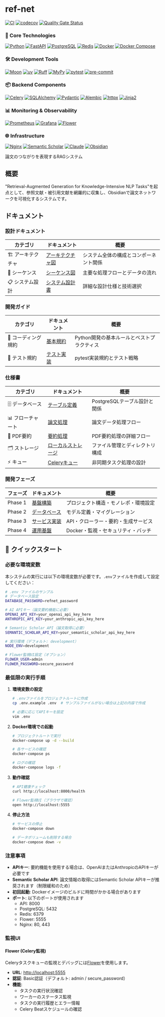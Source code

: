# ref-net

[![CI](https://github.com/tsuji-tomonori/ref-net/actions/workflows/ci.yml/badge.svg)](https://github.com/tsuji-tomonori/ref-net/actions/workflows/ci.yml)
[![codecov](https://codecov.io/gh/tsuji-tomonori/ref-net/branch/main/graph/badge.svg?token=YOUR_TOKEN)](https://codecov.io/gh/tsuji-tomonori/ref-net)
[![Quality Gate Status](https://sonarcloud.io/api/project_badges/measure?project=tsuji-tomonori_ref-net&metric=alert_status)](https://sonarcloud.io/summary/new_code?id=tsuji-tomonori_ref-net)

### 🔧 Core Technologies
[![Python](https://img.shields.io/badge/python-3.12-blue.svg)](https://www.python.org/downloads/)
[![FastAPI](https://img.shields.io/badge/FastAPI-0.110+-009688.svg)](https://fastapi.tiangolo.com/)
[![PostgreSQL](https://img.shields.io/badge/PostgreSQL-15-336791.svg)](https://www.postgresql.org/)
[![Redis](https://img.shields.io/badge/Redis-7+-DC382D.svg)](https://redis.io/)
[![Docker](https://img.shields.io/badge/Docker-24+-2496ED.svg)](https://www.docker.com/)
[![Docker Compose](https://img.shields.io/badge/Docker_Compose-2+-2496ED.svg)](https://docs.docker.com/compose/)

### 🛠️ Development Tools
[![Moon](https://img.shields.io/badge/moon-task_runner-7F52FF.svg)](https://moonrepo.dev/)
[![uv](https://img.shields.io/badge/uv-0.4+-00ADD8.svg)](https://docs.astral.sh/uv/)
[![Ruff](https://img.shields.io/badge/Ruff-0.12+-D7FF64.svg)](https://docs.astral.sh/ruff/)
[![MyPy](https://img.shields.io/badge/MyPy-1.16+-1E5082.svg)](https://mypy.readthedocs.io/)
[![pytest](https://img.shields.io/badge/pytest-8.4+-0A9EDC.svg)](https://docs.pytest.org/)
[![pre-commit](https://img.shields.io/badge/pre--commit-3.5+-FAB040.svg)](https://pre-commit.com/)

### 📦 Backend Components
[![Celery](https://img.shields.io/badge/Celery-5.3+-37814A.svg)](https://docs.celeryproject.org/)
[![SQLAlchemy](https://img.shields.io/badge/SQLAlchemy-2.0+-D71F00.svg)](https://www.sqlalchemy.org/)
[![Pydantic](https://img.shields.io/badge/Pydantic-2.0+-E92063.svg)](https://docs.pydantic.dev/)
[![Alembic](https://img.shields.io/badge/Alembic-1.13+-6BA81E.svg)](https://alembic.sqlalchemy.org/)
[![httpx](https://img.shields.io/badge/httpx-0.27+-0055FF.svg)](https://www.python-httpx.org/)
[![Jinja2](https://img.shields.io/badge/Jinja2-3.1+-B41717.svg)](https://jinja.palletsprojects.com/)

### 📊 Monitoring & Observability
[![Prometheus](https://img.shields.io/badge/Prometheus-2.48+-E6522C.svg)](https://prometheus.io/)
[![Grafana](https://img.shields.io/badge/Grafana-10+-F46800.svg)](https://grafana.com/)
[![Flower](https://img.shields.io/badge/Flower-2.0+-007A88.svg)](https://flower.readthedocs.io/)

### 🌐 Infrastructure
[![Nginx](https://img.shields.io/badge/Nginx-1.25+-009639.svg)](https://nginx.org/)
[![Semantic Scholar](https://img.shields.io/badge/Semantic_Scholar-API-005A9C.svg)](https://www.semanticscholar.org/product/api)
[![Claude](https://img.shields.io/badge/Claude-3.5_Sonnet-7C3AED.svg)](https://www.anthropic.com/claude)
[![Obsidian](https://img.shields.io/badge/Obsidian-1.5+-7C3AED.svg)](https://obsidian.md/)

論文のつながりを表現するRAGシステム

## 概要

"Retrieval-Augmented Generation for Knowledge-Intensive NLP Tasks"を起点として、参照文献・被引用文献を網羅的に収集し、Obsidianで論文ネットワークを可視化するシステムです。

## ドキュメント

### 設計ドキュメント

| カテゴリ | ドキュメント | 概要 |
|----------|-------------|------|
| 🏗️ アーキテクチャ | [アーキテクチャ図](docs/design/architecture.md) | システム全体の構成とコンポーネント関係 |
| 🔄 シーケンス | [シーケンス図](docs/design/sequence.md) | 主要な処理フローとデータの流れ |
| 📋 システム設計 | [システム設計書](docs/design/system_design.md) | 詳細な設計仕様と技術選択 |

### 開発ガイド

| カテゴリ | ドキュメント | 概要 |
|----------|-------------|------|
| 📏 コーディング規約 | [基本規約](docs/development/coding-standards.md) | Python開発の基本ルールとベストプラクティス |
| 🧪 テスト規約 | [テスト実装](docs/development/coding-test.md) | pytest実装規約とテスト戦略 |

### 仕様書

| カテゴリ | ドキュメント | 概要 |
|----------|-------------|------|
| 🗄️ データベース | [テーブル定義](docs/spec/table/postgresql_tables.md) | PostgreSQLテーブル設計と関係 |
| 📊 フローチャート | [論文処理](docs/spec/flowchart/paper_processor.md) | 論文データ処理フロー |
| 📄 PDF要約 | [要約処理](docs/spec/flowchart/pdf_summarizer.md) | PDF要約処理の詳細フロー |
| 🗂️ ストレージ | [ローカルストレージ](docs/spec/storage/local_storage.md) | ファイル管理とディレクトリ構成 |
| ⚡ キュー | [Celeryキュー](docs/spec/queue/celery_queue.md) | 非同期タスク処理の設計 |

### 開発フェーズ

| フェーズ | ドキュメント | 概要 |
|----------|-------------|------|
| Phase 1 | [基盤構築](docs/tasks/phase_01/README.md) | プロジェクト構造・モノレポ・環境設定 |
| Phase 2 | [データベース](docs/tasks/phase_02/README.md) | モデル定義・マイグレーション |
| Phase 3 | [サービス実装](docs/tasks/phase_03/README.md) | API・クローラー・要約・生成サービス |
| Phase 4 | [運用基盤](docs/tasks/phase_04/README.md) | Docker・監視・セキュリティ・バッチ |

## 🚀 クイックスタート

### 必要な環境変数

本システムの実行には以下の環境変数が必要です。`.env`ファイルを作成して設定してください：

```bash
# .env ファイルのサンプル
# データベース設定
DATABASE_PASSWORD=refnet_password

# AI APIキー（論文要約機能に必要）
OPENAI_API_KEY=your_openai_api_key_here
ANTHROPIC_API_KEY=your_anthropic_api_key_here

# Semantic Scholar API（論文取得に必要）
SEMANTIC_SCHOLAR_API_KEY=your_semantic_scholar_api_key_here

# 実行環境（デフォルト: development）
NODE_ENV=development

# Flower監視UI設定（オプション）
FLOWER_USER=admin
FLOWER_PASSWORD=secure_password
```

### 最低限の実行手順

1. **環境変数の設定**
   ```bash
   # .envファイルをプロジェクトルートに作成
   cp .env.example .env  # サンプルファイルがない場合は上記の内容で作成

   # 必要に応じてAPIキーを設定
   vim .env
   ```

2. **Docker環境での起動**
   ```bash
   # プロジェクトルートで実行
   docker-compose up -d --build

   # 各サービスの確認
   docker-compose ps

   # ログの確認
   docker-compose logs -f
   ```

3. **動作確認**
   ```bash
   # API健康チェック
   curl http://localhost:8000/health

   # Flower監視UI（ブラウザで確認）
   open http://localhost:5555
   ```

4. **停止方法**
   ```bash
   # サービスの停止
   docker-compose down

   # データボリュームも削除する場合
   docker-compose down -v
   ```

### 注意事項

- **APIキー**: 要約機能を使用する場合は、OpenAIまたはAnthropicのAPIキーが必要です
- **Semantic Scholar API**: 論文情報の取得にはSemantic Scholar APIキーが推奨されます（制限緩和のため）
- **初回起動**: Dockerイメージのビルドに時間がかかる場合があります
- **ポート**: 以下のポートが使用されます
  - API: 8000
  - PostgreSQL: 5432
  - Redis: 6379
  - Flower: 5555
  - Nginx: 80, 443

### 監視UI

#### Flower (Celery監視)

Celeryタスクキューの監視とデバッグには[Flower](https://flower.readthedocs.io/)を使用します。

- **URL**: [http://localhost:5555](http://localhost:5555)
- **認証**: Basic認証（デフォルト: admin / secure_password）
- **機能**:
  - タスクの実行状況確認
  - ワーカーのステータス監視
  - タスクの実行履歴とエラー情報
  - Celery Beatスケジュールの確認
